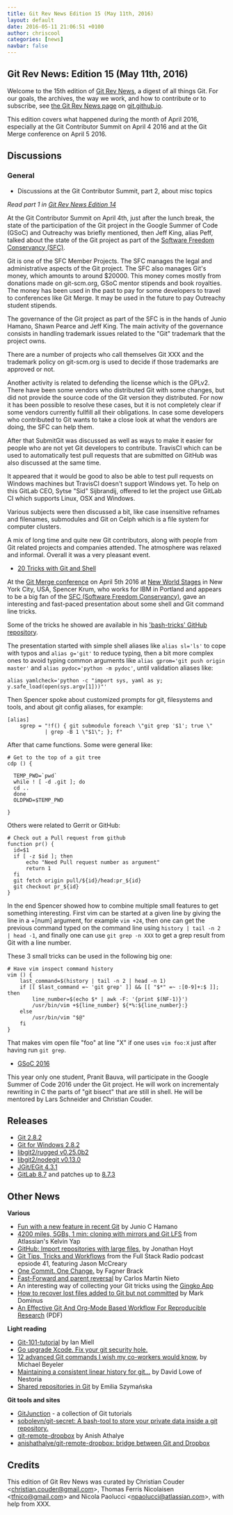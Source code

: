```yaml
---
title: Git Rev News Edition 15 (May 11th, 2016)
layout: default
date: 2016-05-11 21:06:51 +0100
author: chriscool
categories: [news]
navbar: false
---
```


## Git Rev News: Edition 15 (May 11th, 2016)

Welcome to the 15th edition of [Git Rev News](http://git.github.io/rev_news/rev_news.html),
a digest of all things Git. For our goals, the archives, the way we work, and how to contribute or to
subscribe, see [the Git Rev News page](http://git.github.io/rev_news/rev_news.html) on [git.github.io](http://git.github.io).

This edition covers what happened during the month of April 2016,
especially at the Git Contributor Summit on April 4 2016 and at the
Git Merge conference on April 5 2016.

## Discussions

### General

* Discussions at the Git Contributor Summit, part 2, about misc topics

*Read part 1 in [Git Rev News Edition 14](http://git.github.io/rev_news/2016/04/20/edition-14/)* 

At the Git Contributor Summit on April 4th, just after the lunch
break, the state of the participation of the Git project in the Google
Summer of Code (GSoC) and Outreachy was briefly mentioned, then Jeff
King, alias Peff, talked about the state of the Git project as part of
the [Software Freedom Conservancy (SFC)](https://sfconservancy.org/).

Git is one of the SFC Member Projects. The SFC manages the legal and
administrative aspects of the Git project. The SFC also manages Git's
money, which amounts to around $20000. This money comes mostly from
donations made on git-scm.org, GSoC mentor stipends and book
royalties. The money has been used in the past to pay for some
developers to travel to conferences like Git Merge. It may be used in
the future to pay Outreachy student stipends.

The governance of the Git project as part of the SFC is in the hands
of Junio Hamano, Shawn Pearce and Jeff King. The main activity of the
governance consists in handling trademark issues related to the "Git"
trademark that the project owns.

There are a number of projects who call themselves Git XXX and the
trademark policy on git-scm.org is used to decide if those trademarks
are approved or not.

Another activity is related to defending the license which is the
GPLv2. There have been some vendors who distributed Git with some
changes, but did not provide the source code of the Git version they
distributed. For now it has been possible to resolve these cases, but
it is not completely clear if some vendors currently fullfill all
their obligations. In case some developers who contributed to Git
wants to take a close look at what the vendors are doing, the SFC can
help them.

After that SubmitGit was discussed as well as ways to make it easier
for people who are not yet Git developers to contribute. TravisCI
which can be used to automatically test pull requests that are
submitted on GitHub was also discussed at the same time.

It appeared that it would be good to also be able to test pull
requests on Windows machines but TravisCI doesn't support Windows
yet. To help on this GitLab CEO, Sytse "Sid" Sijbrandij, offered to
let the project use GitLab CI which supports Linux, OSX and Windows.

Various subjects were then discussed a bit, like case insensitive
refnames and filenames, submodules and Git on Celph which is a file
system for computer clusters.

A mix of long time and quite new Git contributors, along with people
from Git related projects and companies attended. The atmosphere was
relaxed and informal. Overall it was a very pleasant event.

* [20 Tricks with Git and Shell](https://speakerdeck.com/nibalizer/20-tricks-with-git-and-bash)

At the [Git Merge conference](http://git-merge.com/) on April 5th 2016
at [New World Stages](http://newworldstages.com/) in New York City,
USA, Spencer Krum, who works for IBM in Portland and appears to be a
big fan of the
[SFC (Software Freedom Conservancy)](https://sfconservancy.org/), gave
an interesting and fast-paced presentation about some shell and Git
command line tricks.

Some of the tricks he showed are available in his
['bash-tricks' GitHub repository](https://github.com/nibalizer/bash-tricks).

The presentation started with simple shell aliases like `alias
sl='ls'` to cope with typos and `alias g='git'` to reduce typing, then
a bit more complex ones to avoid typing common arguments like `alias
gprom='git push origin master'` and `alias pydoc='python -m pydoc'`,
until validation aliases like:

```
alias yamlcheck='python -c "import sys, yaml as y; y.safe_load(open(sys.argv[1]))"'
```

Then Spencer spoke about customized prompts for git, filesystems and
tools, and about git config aliases, for example:

```
[alias]
	sgrep = "!f() { git submodule foreach \"git grep '$1'; true \"
			| grep -B 1 \"$1\"; }; f"
```

After that came functions. Some were general like:

```
# Get to the top of a git tree
cdp () {

  TEMP_PWD=`pwd`
  while ! [ -d .git ]; do
  cd ..
  done
  OLDPWD=$TEMP_PWD

}
```

Others were related to Gerrit or GitHub:

```
# Check out a Pull request from github
function pr() {
  id=$1
  if [ -z $id ]; then
      echo "Need Pull request number as argument"
      return 1
  fi
  git fetch origin pull/${id}/head:pr_${id}
  git checkout pr_${id}
}
```

In the end Spencer showed how to combine multiple small features to
get something interesting. First vim can be started at a given line by
giving the line in a +[num] argument, for example `vim +24`, then one
can get the previous command typed on the command line using
`history | tail -n 2 | head -1`, and finally one can use `git grep -n XXX`
to get a grep result from Git with a line number.

These 3 small tricks can be used in the following big one:

```
# Have vim inspect command history
vim () {
    last_command=$(history | tail -n 2 | head -n 1)
    if [[ $last_command =~ 'git grep' ]] && [[ "$*" =~ :[0-9]+:$ ]]; then
        line_number=$(echo $* | awk -F: '{print $(NF-1)}')
        /usr/bin/vim +${line_number} ${*%:${line_number}:}
    else
        /usr/bin/vim "$@"
    fi
}
```

That makes vim open file "foo" at line "X" if one uses `vim foo:X`
just after having run `git grep`.

* [GSoC 2016](http://thread.gmane.org/gmane.comp.version-control.git/292308/)

This year only one student, Pranit Bauva, will participate in the
Google Summer of Code 2016 under the Git project. He will work on
incrementaly rewriting in C the parts of "git bisect" that are still
in shell. He will be mentored by Lars Schneider and Christian Couder.

<!---
### Reviews
-->

<!---
### Support
-->

## Releases

* [Git 2.8.2](http://article.gmane.org/gmane.comp.version-control.git/293059/)
* [Git for Windows 2.8.2](https://groups.google.com/d/msg/git-for-windows/-Jur6cdjMjE/m02wl_qCCQAJ)
* [libgit2/rugged v0.25.0b2](https://github.com/libgit2/rugged/releases/tag/v0.25.0b2)
* [libgit2/nodegit v0.13.0](https://github.com/nodegit/nodegit/releases/tag/v0.13.0)
* [JGit/EGit 4.3.1](http://dev.eclipse.org/mhonarc/lists/jgit-dev/msg03139.html)
* [GitLab 8.7](https://about.gitlab.com/2016/04/22/gitlab-8-7-released/) and patches up to [8.7.3](https://about.gitlab.com/2016/05/06/gitlab-8-dot-7-dot-3-released/)

## Other News

__Various__

* [Fun with a new feature in recent Git](https://git-blame.blogspot.de/2016/05/fun-with-new-feature-in-recent-git.html) by Junio C Hamano
* [4200 miles, 5GBs, 1 min: cloning with mirrors and Git LFS](http://blogs.atlassian.com/2016/04/bitbucket-data-center-smart-mirroring-with-git-lfs-support/) from Atlassian's Kelvin Yap
* [GitHub: Import repositories with large files](https://github.com/blog/2163-import-repositories-with-large-files), by Jonathan Hoyt
* [Git Tips, Tricks and Workflows](http://www.fullstackradio.com/41) from the Full Stack Radio podcast epsiode 41, featuring Jason McCreary
* [One Commit. One Change.](https://medium.com/@fagnerbrack/one-commit-one-change-3d10b10cebbf#.1zqmjhd8q) by Fagner Brack
* [Fast-Forward and parent reversal](http://dwim.me/2016/01/11/fast-foward-and-parent-reversal.html) by Carlos Martín Nieto
* An interesting way of collecting your Git tricks using the [Gingko App](https://gingkoapp.com/git-notes)
* [How to recover lost files added to Git but not committed](http://blog.plover.com/2016/04/16/) by Mark Dominus
* [An Effective Git And Org-Mode Based Workflow For Reproducible Research](https://hal.inria.fr/hal-01112795/document) (PDF)

__Light reading__

* [Git-101-tutorial](http://ianmiell.github.io/git-101-tutorial/) by Ian Miell
* [Go upgrade Xcode. Fix your git security hole.](http://rachelbythebay.com/w/2016/05/05/xcode/)
* [12 advanced Git commands I wish my co-workers would know](http://www.askaswiss.com/2016/01/12-useful-advanced-git-commands.html), by Michael Beyeler
* [Maintaining a consistent linear history for git...](http://devblog.nestoria.com/post/98892582763/maintaining-a-consistent-linear-history-for-git) by David Lowe of Nestoria
* [Shared repositories in Git](http://emi.gd/blog/git-submodules/) by Emilia Szymańska

__Git tools and sites__

* [GitJunction](http://gitjunction.com/) - a collection of Git tutorials
* [sobolevn/git-secret: A bash-tool to store your private data inside a git repository.](https://github.com/sobolevn/git-secret)
* [git-remote-dropbox](http://www.anishathalye.com/2015/08/19/git-remote-dropbox/) by Anish Athalye
* [anishathalye/git-remote-dropbox: bridge between Git and Dropbox](https://github.com/anishathalye/git-remote-dropbox)

## Credits

This edition of Git Rev News was curated by Christian Couder &lt;<christian.couder@gmail.com>&gt;,
Thomas Ferris Nicolaisen &lt;<tfnico@gmail.com>&gt; and Nicola Paolucci &lt;<npaolucci@atlassian.com>&gt;,
with help from XXX.
